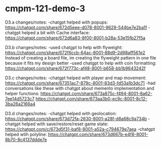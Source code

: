 # cmpm-121-demo-3

D3.a changes/notes:
-chatgpt helped with popups: https://chatgpt.com/share/672d5eee-d078-8001-9629-544be7e2ba1f
-chatgpt helped a bit with Cache interface: https://chatgpt.com/share/672d6a83-8f00-8001-b28a-53e15fb27f5a

D3.b changes/notes:
-used chatgpt to help with flyweight: https://chatgpt.com/share/672f6ccb-64ac-8001-88d9-2d98aff561e2
Instead of creating a board file, im creating the flyweight pattern in one file because it fits my design better
-used chatgpt to help with coin formatting: https://chatgpt.com/share/672f773c-af48-8001-b658-bb1b9643242f

D3.c changes/notes:
-chatgpt helped with player and map movement: https://chatgpt.com/share/67351ac7-879c-8001-83d3-fd53a1b3dc71
-had conversations like these with chatgpt about memento implementation and helper functions:
https://chatgpt.com/share/673a875c-f494-8001-8a62-7ee14d5723c7
https://chatgpt.com/share/673aa3b0-ec9c-8001-8c12-3ba26a2166a4

D3.d changes/notes:
-chatgpt helped with geolocation: https://chatgpt.com/share/673d72fa-2630-8001-a28f-d8a68c9a734b
-chatgpt helped with save/restore/reset game state: https://chatgpt.com/c/673d5f31-baf8-8001-a52a-c794679e7aea
-chatgpt helped wtih polyline: https://chatgpt.com/share/673d667b-e4f8-8001-8b70-8c4137ddde7e

